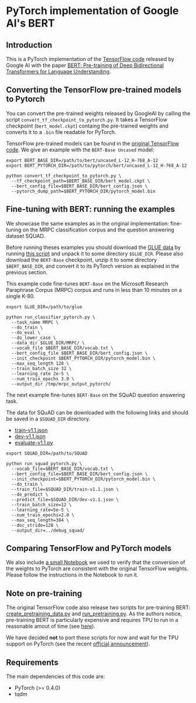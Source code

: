 # PyTorch implementation of Google AI's BERT


## Introduction

This is a PyTorch implementation of the [TensorFlow code](https://github.com/google-research/bert) released by Google AI with the paper [BERT: Pre-training of Deep Bidirectional Transformers for Language Understanding](https://arxiv.org/abs/1810.04805).


## Converting the TensorFlow pre-trained models to Pytorch

You can convert the pre-trained weights released by GoogleAI by calling the script `convert_tf_checkpoint_to_pytorch.py`.
It takes a TensorFlow checkpoint (`bert_model.ckpt`) containg the pre-trained weights and converts it to a `.bin` file readable for PyTorch.

TensorFlow pre-trained models can be found in the [original TensorFlow code](https://github.com/google-research/bert). We give an example with the `BERT-Base Uncased` model:

```shell
export BERT_BASE_DIR=/path/to/bert/uncased_L-12_H-768_A-12
export BERT_PYTORCH_DIR=/path/to/pytorch/bert/uncased_L-12_H-768_A-12

python convert_tf_checkpoint_to_pytorch.py \
  --tf_checkpoint_path=$BERT_BASE_DIR/bert_model.ckpt \
  --bert_config_file=$BERT_BASE_DIR/bert_config.json \
  --pytorch_dump_path=$BERT_PYTORCH_DIR/pytorch_model.bin
```


## Fine-tuning with BERT: running the examples

We showcase the same examples as in the original implementation: fine-tuning on the MRPC classification corpus and the question answering dataset SQUAD.

Before running theses examples you should download the
[GLUE data](https://gluebenchmark.com/tasks) by running
[this script](https://gist.github.com/W4ngatang/60c2bdb54d156a41194446737ce03e2e)
and unpack it to some directory `$GLUE_DIR`. Please also download the `BERT-Base`
checkpoint, unzip it to some directory `$BERT_BASE_DIR`, and convert it to its PyTorch version as explained in the previous section.

This example code fine-tunes `BERT-Base` on the Microsoft Research Paraphrase
Corpus (MRPC) corpus and runs in less than 10 minutes on a single K-80.

```shell
export GLUE_DIR=/path/to/glue

python run_classifier_pytorch.py \
  --task_name MRPC \
  --do_train \
  --do_eval \
  --do_lower_case \
  --data_dir $GLUE_DIR/MRPC/ \
  --vocab_file $BERT_BASE_DIR/vocab.txt \
  --bert_config_file $BERT_BASE_DIR/bert_config.json \
  --init_checkpoint $BERT_PYTORCH_DIR/pytorch_model.bin \
  --max_seq_length 128 \
  --train_batch_size 32 \
  --learning_rate 2e-5 \
  --num_train_epochs 3.0 \
  --output_dir /tmp/mrpc_output_pytorch/
```

The next example fine-tunes `BERT-Base` on the SQuAD question answering task.

The data for SQuAD can be downloaded with the following links and should be saved in a `$SQUAD_DIR` directory.
*   [train-v1.1.json](https://rajpurkar.github.io/SQuAD-explorer/dataset/train-v1.1.json)
*   [dev-v1.1.json](https://rajpurkar.github.io/SQuAD-explorer/dataset/dev-v1.1.json)
*   [evaluate-v1.1.py](https://github.com/allenai/bi-att-flow/blob/master/squad/evaluate-v1.1.py)


```shell
export SQUAD_DIR=/path/to/SQUAD

python run_squad_pytorch.py \
  --vocab_file=$BERT_BASE_DIR/vocab.txt \
  --bert_config_file=$BERT_BASE_DIR/bert_config.json \
  --init_checkpoint=$BERT_PYTORCH_DIR/pytorch_model.bin \
  --do_train \
  --train_file=$SQUAD_DIR/train-v1.1.json \
  --do_predict \
  --predict_file=$SQUAD_DIR/dev-v1.1.json \
  --train_batch_size=12 \
  --learning_rate=5e-5 \
  --num_train_epochs=2.0 \
  --max_seq_length=384 \
  --doc_stride=128 \
  --output_dir=../debug_squad/
```


## Comparing TensorFlow and PyTorch models

We also include [a small Notebook](https://github.com/huggingface/pytorch-pretrained-BERT/blob/master/Comparing%20TF%20and%20PT%20models.ipynb) we used to verify that the conversion of the weights to PyTorch are consistent with the original TensorFlow weights.
Please follow the instructions in the Notebook to run it.


## Note on pre-training

The original TensorFlow code also release two scripts for pre-training BERT: [create_pretraining_data.py](https://github.com/google-research/bert/blob/master/create_pretraining_data.py) and [run_pretraining.py](https://github.com/google-research/bert/blob/master/run_pretraining.py).
As the authors notice, pre-training BERT is particularly expensive and requires TPU to run in a reasonable amout of time (see [here](https://github.com/google-research/bert#pre-training-with-bert)).

We have decided **not** to port these scripts for now and wait for the TPU support on PyTorch (see the recent [official announcement](https://cloud.google.com/blog/products/ai-machine-learning/introducing-pytorch-across-google-cloud)).


## Requirements

The main dependencies of this code are:
- PyTorch (>= 0.4.0)
- tqdm
